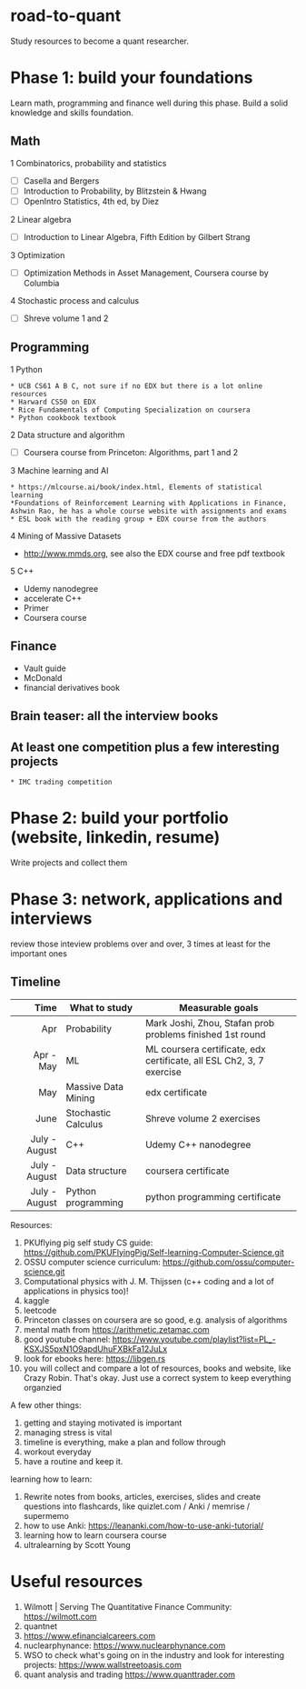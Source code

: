 # road-to-quant

Study resources to become a quant researcher. 
# Phase 1: build your foundations
Learn math, programming and finance well during this phase. Build a solid knowledge and skills foundation.

  ## Math
  
  1 Combinatorics, probability and statistics
    
   - [ ] Casella and Bergers
   - [ ] Introduction to Probability, by Blitzstein & Hwang
   - [ ] OpenIntro Statistics, 4th ed, by Diez

  2 Linear algebra
  
  - [ ]  Introduction to Linear Algebra, Fifth Edition by Gilbert Strang
    
  3 Optimization
  
  - [ ] Optimization Methods in Asset Management, Coursera course by Columbia
  
  4 Stochastic process and calculus
  
  - [ ] Shreve volume 1 and 2

## Programming

  1 Python
  
    * UCB CS61 A B C, not sure if no EDX but there is a lot online resources
    * Harward CS50 on EDX
    * Rice Fundamentals of Computing Specialization on coursera
    * Python cookbook textbook
  
  2 Data structure and algorithm
  
  - [ ] Coursera course from Princeton: Algorithms, part 1 and 2
  
  3 Machine learning and AI
  
    * https://mlcourse.ai/book/index.html, Elements of statistical learning
    *Foundations of Reinforcement Learning with Applications in Finance, Ashwin Rao, he has a whole course website with assignments and exams
    * ESL book with the reading group + EDX course from the authors
  
  4 Mining of Massive Datasets
  
  * http://www.mmds.org, see also the EDX course and free pdf textbook
  
  5 C++
  * Udemy nanodegree
  * accelerate C++
  * Primer
  * Coursera course

## Finance
* Vault guide 
* McDonald 
* financial derivatives book

## Brain teaser: all the interview books

## At least one competition plus a few interesting projects
    * IMC trading competition

# Phase 2: build your portfolio (website, linkedin, resume)
Write projects and collect them

# Phase 3: network, applications and interviews
review those inteview problems over and over, 3 times at least for the important ones



## Timeline

| Time | What to study | Measurable goals |
|-----:|---------------|------------------|
|Apr   |Probability    | Mark Joshi, Zhou, Stafan prob problems finished 1st round          |
|Apr - May   |ML|ML coursera certificate, edx certificate, all ESL Ch2, 3, 7 exercise|
|May   |Massive Data Mining|   edx certificate            |
| June    | Stochastic Calculus               | Shreve volume 2 exercises
| July - August | C++ | Udemy C++ nanodegree|
| July - August | Data structure | coursera certificate
| July - August | Python programming | python programming certificate|


Resources: 
1. PKUflying pig self study CS guide: https://github.com/PKUFlyingPig/Self-learning-Computer-Science.git
2. OSSU computer science curriculum: https://github.com/ossu/computer-science.git
3. Computational physics with J. M. Thijssen (c++ coding and a lot of applications in physics too)!
4. kaggle 
5. leetcode
6. Princeton classes on coursera are so good, e.g. analysis of algorithms
7. mental math from https://arithmetic.zetamac.com
8. good youtube channel: https://www.youtube.com/playlist?list=PL_-KSXJS5pxN1O9apdUhuFXBkFa12JuLx
9. look for ebooks here: https://libgen.rs
10. you will collect and compare a lot of resources, books and website, like Crazy Robin. That's okay. Just use a correct system to keep everything organzied

A few other things:
1. getting and staying motivated is important
2. managing stress is vital
3. timeline is everything, make a plan and follow through
4. workout everyday
5. have a routine and keep it.

learning how to learn: 
1. Rewrite notes from books, articles, exercises, slides and create questions into flashcards, like quizlet.com / Anki / memrise / supermemo
2. how to use Anki: https://leananki.com/how-to-use-anki-tutorial/
3. learning how to learn coursera course
4. ultralearning by Scott Young

# Useful resources
1. Wilmott | Serving The Quantitative Finance Community: https://wilmott.com
2. quantnet
3. https://www.efinancialcareers.com
4. nuclearphynance: https://www.nuclearphynance.com
5. WSO to check what's going on in the industry and look for interesting projects: https://www.wallstreetoasis.com
6. quant analysis and trading https://www.quanttrader.com
